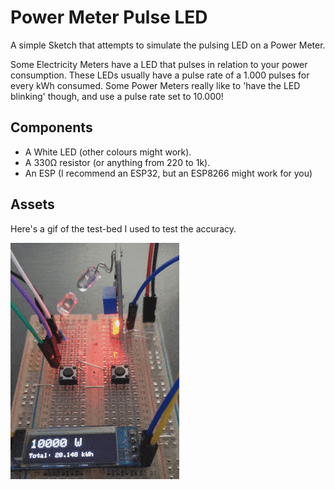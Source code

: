 Power Meter Pulse LED
=====================

A simple Sketch that attempts to simulate the pulsing LED on a Power Meter.

Some Electricity Meters have a LED that pulses in relation to your power consumption.
These LEDs usually have a pulse rate of a 1.000 pulses for every kWh consumed.
Some Power Meters really like to 'have the LED blinking' though, and use a pulse rate set to 10.000!

Components
----------

* A White LED (other colours might work).
* A 330Ω resistor (or anything from 220 to 1k).
* An ESP (I recommend an ESP32, but an ESP8266 might work for you)

Assets
------
Here's a gif of the test-bed I used to test the accuracy.

![pulse_led_test_bed](./assets/images/power_meter_test_bed.gif)

